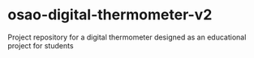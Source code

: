 # osao-digital-thermometer-v2
Project repository for a digital thermometer designed as an educational project for students
